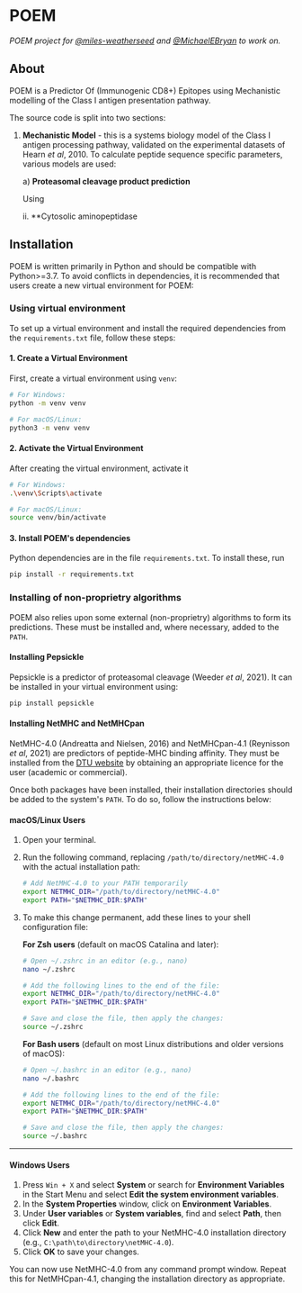 # POEM
*POEM project for [@miles-weatherseed](https://github.com/miles-weatherseed) and [@MichaelEBryan](https://github.com/MichaelEBryan) to work on.*

## About

POEM is a Predictor Of (Immunogenic CD8+) Epitopes using Mechanistic modelling of the Class I antigen presentation pathway.

The source code is split into two sections:

1) **Mechanistic Model** - this is a systems biology model of the Class I antigen processing pathway, validated on the experimental datasets of Hearn *et al*, 2010. To calculate peptide sequence specific parameters, various models are used:

    a)  **Proteasomal cleavage product prediction**
    
    Using 

    ii. **Cytosolic aminopeptidase 

## Installation

POEM is written primarily in Python and should be compatible with Python>=3.7. To avoid conflicts in dependencies, it is recommended that users create a new virtual environment for POEM:

### Using virtual environment

To set up a virtual environment and install the required dependencies from the `requirements.txt` file, follow these steps:

#### 1. Create a Virtual Environment

First, create a virtual environment using `venv`:

```bash
# For Windows:
python -m venv venv

# For macOS/Linux:
python3 -m venv venv
```
#### 2. Activate the Virtual Environment

After creating the virtual environment, activate it

```bash
# For Windows:
.\venv\Scripts\activate

# For macOS/Linux:
source venv/bin/activate
```

#### 3. Install POEM's dependencies

Python dependencies are in the file `requirements.txt`. To install these, run

```bash
pip install -r requirements.txt
```

### Installing of non-proprietry algorithms

POEM also relies upon some external (non-proprietry) algorithms to form its predictions. These must be installed and, where necessary, added to the `PATH`.

#### Installing Pepsickle

Pepsickle is a predictor of proteasomal cleavage (Weeder *et al*, 2021). It can be installed in your virtual environment using:

```bash
pip install pepsickle
```

#### Installing NetMHC and NetMHCpan

NetMHC-4.0 (Andreatta and Nielsen, 2016) and NetMHCpan-4.1 (Reynisson *et al*, 2021) are predictors of peptide-MHC binding affinity. They must be installed from the [DTU website](https://services.healthtech.dtu.dk/services/NetMHCpan-4.1/) by obtaining an appropriate licence for the user (academic or commercial).

Once both packages have been installed, their installation directories should be added to the system's `PATH`. To do so, follow the instructions below:

#### macOS/Linux Users

1. Open your terminal.
2. Run the following command, replacing `/path/to/directory/netMHC-4.0` with the actual installation path:

    ```bash
    # Add NetMHC-4.0 to your PATH temporarily
    export NETMHC_DIR="/path/to/directory/netMHC-4.0"
    export PATH="$NETMHC_DIR:$PATH"
    ```

3. To make this change permanent, add these lines to your shell configuration file:

    **For Zsh users** (default on macOS Catalina and later):

    ```bash
    # Open ~/.zshrc in an editor (e.g., nano)
    nano ~/.zshrc

    # Add the following lines to the end of the file:
    export NETMHC_DIR="/path/to/directory/netMHC-4.0"
    export PATH="$NETMHC_DIR:$PATH"

    # Save and close the file, then apply the changes:
    source ~/.zshrc
    ```

    **For Bash users** (default on most Linux distributions and older versions of macOS):

    ```bash
    # Open ~/.bashrc in an editor (e.g., nano)
    nano ~/.bashrc

    # Add the following lines to the end of the file:
    export NETMHC_DIR="/path/to/directory/netMHC-4.0"
    export PATH="$NETMHC_DIR:$PATH"

    # Save and close the file, then apply the changes:
    source ~/.bashrc
    ```

---

#### Windows Users

1. Press `Win + X` and select **System** or search for **Environment Variables** in the Start Menu and select **Edit the system environment variables**.
2. In the **System Properties** window, click on **Environment Variables**.
3. Under **User variables** or **System variables**, find and select **Path**, then click **Edit**.
4. Click **New** and enter the path to your NetMHC-4.0 installation directory (e.g., `C:\path\to\directory\netMHC-4.0`).
5. Click **OK** to save your changes.

You can now use NetMHC-4.0 from any command prompt window. Repeat this for NetMHCpan-4.1, changing the installation directory as appropriate.